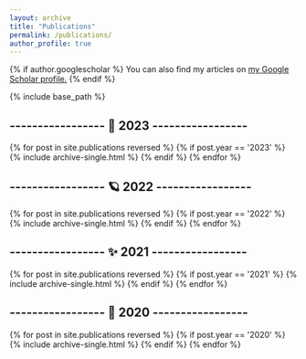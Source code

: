 ```yaml
---
layout: archive
title: "Publications"
permalink: /publications/
author_profile: true
---
```


{% if author.googlescholar %}
  You can also find my articles on <u><a href="{{author.googlescholar}}">my Google Scholar profile</a>.</u>
{% endif %}

{% include base_path %}





## ----------------- 🌟 2023 -----------------

{% for post in site.publications reversed %}
  {% if post.year == '2023' %}
      {% include archive-single.html %}
  {% endif %}
{% endfor %}





## ----------------- 🪐 2022 -----------------

{% for post in site.publications reversed %}
  {% if post.year == '2022' %}
      {% include archive-single.html %}
  {% endif %}
{% endfor %}





## ----------------- ✨ 2021 -----------------

{% for post in site.publications reversed %}
  {% if post.year == '2021' %}
      {% include archive-single.html %}
  {% endif %}
{% endfor %}





## ----------------- 🎀 2020 -----------------

{% for post in site.publications reversed %}
  {% if post.year == '2020' %}
      {% include archive-single.html %}
  {% endif %}
{% endfor %}
